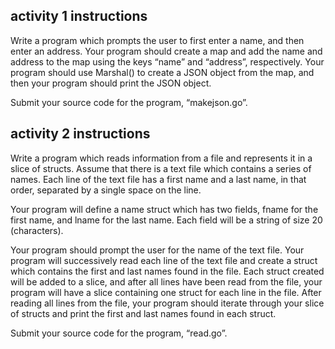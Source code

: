 ## activity 1 instructions

Write a program which prompts the user to first enter a name, and then enter an address. Your program should create a map and add the name and address to the map using the keys “name” and “address”, respectively. Your program should use Marshal() to create a JSON object from the map, and then your program should print the JSON object.

Submit your source code for the program, “makejson.go”.

## activity 2 instructions

Write a program which reads information from a file and represents it in a slice of structs. Assume that there is a text file which contains a series of names. Each line of the text file has a first name and a last name, in that order, separated by a single space on the line.

Your program will define a name struct which has two fields, fname for the first name, and lname for the last name. Each field will be a string of size 20 (characters).

Your program should prompt the user for the name of the text file. Your program will successively read each line of the text file and create a struct which contains the first and last names found in the file. Each struct created will be added to a slice, and after all lines have been read from the file, your program will have a slice containing one struct for each line in the file. After reading all lines from the file, your program should iterate through your slice of structs and print the first and last names found in each struct.

Submit your source code for the program, “read.go”.